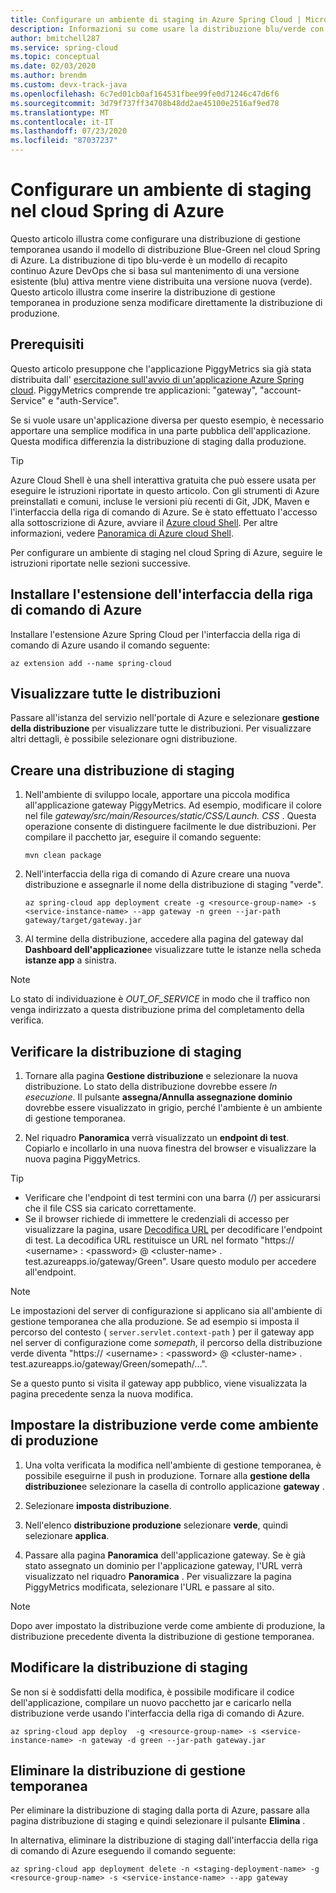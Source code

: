 ```yaml
---
title: Configurare un ambiente di staging in Azure Spring Cloud | Microsoft Docs
description: Informazioni su come usare la distribuzione blu/verde con Azure Spring Cloud
author: bmitchell287
ms.service: spring-cloud
ms.topic: conceptual
ms.date: 02/03/2020
ms.author: brendm
ms.custom: devx-track-java
ms.openlocfilehash: 6c7ed01cb0af164531fbee99fe0d71246c47d6f6
ms.sourcegitcommit: 3d79f737ff34708b48dd2ae45100e2516af9ed78
ms.translationtype: MT
ms.contentlocale: it-IT
ms.lasthandoff: 07/23/2020
ms.locfileid: "87037237"
---
```

# <a name="set-up-a-staging-environment-in-azure-spring-cloud"></a>Configurare un ambiente di staging nel cloud Spring di Azure

Questo articolo illustra come configurare una distribuzione di gestione temporanea usando il modello di distribuzione Blue-Green nel cloud Spring di Azure. La distribuzione di tipo blu-verde è un modello di recapito continuo Azure DevOps che si basa sul mantenimento di una versione esistente (blu) attiva mentre viene distribuita una versione nuova (verde). Questo articolo illustra come inserire la distribuzione di gestione temporanea in produzione senza modificare direttamente la distribuzione di produzione.

## <a name="prerequisites"></a>Prerequisiti

Questo articolo presuppone che l'applicazione PiggyMetrics sia già stata distribuita dall' [esercitazione sull'avvio di un'applicazione Azure Spring cloud](spring-cloud-quickstart-launch-app-portal.md). PiggyMetrics comprende tre applicazioni: "gateway", "account-Service" e "auth-Service".  

Se si vuole usare un'applicazione diversa per questo esempio, è necessario apportare una semplice modifica in una parte pubblica dell'applicazione.  Questa modifica differenzia la distribuzione di staging dalla produzione.

>[!TIP]
> Azure Cloud Shell è una shell interattiva gratuita che può essere usata per eseguire le istruzioni riportate in questo articolo.  Con gli strumenti di Azure preinstallati e comuni, incluse le versioni più recenti di Git, JDK, Maven e l'interfaccia della riga di comando di Azure. Se è stato effettuato l'accesso alla sottoscrizione di Azure, avviare il [Azure cloud Shell](https://shell.azure.com).  Per altre informazioni, vedere [Panoramica di Azure cloud Shell](../cloud-shell/overview.md).

Per configurare un ambiente di staging nel cloud Spring di Azure, seguire le istruzioni riportate nelle sezioni successive.

## <a name="install-the-azure-cli-extension"></a>Installare l'estensione dell'interfaccia della riga di comando di Azure

Installare l'estensione Azure Spring Cloud per l'interfaccia della riga di comando di Azure usando il comando seguente:

```azurecli
az extension add --name spring-cloud
```
    
## <a name="view-all-deployments"></a>Visualizzare tutte le distribuzioni

Passare all'istanza del servizio nell'portale di Azure e selezionare **gestione della distribuzione** per visualizzare tutte le distribuzioni. Per visualizzare altri dettagli, è possibile selezionare ogni distribuzione.

## <a name="create-a-staging-deployment"></a>Creare una distribuzione di staging

1. Nell'ambiente di sviluppo locale, apportare una piccola modifica all'applicazione gateway PiggyMetrics. Ad esempio, modificare il colore nel file *gateway/src/main/Resources/static/CSS/Launch. CSS* . Questa operazione consente di distinguere facilmente le due distribuzioni. Per compilare il pacchetto jar, eseguire il comando seguente: 

    ```console
    mvn clean package
    ```

1. Nell'interfaccia della riga di comando di Azure creare una nuova distribuzione e assegnarle il nome della distribuzione di staging "verde".

    ```azurecli
    az spring-cloud app deployment create -g <resource-group-name> -s <service-instance-name> --app gateway -n green --jar-path gateway/target/gateway.jar
    ```

1. Al termine della distribuzione, accedere alla pagina del gateway dal **Dashboard dell'applicazione**e visualizzare tutte le istanze nella scheda **istanze app** a sinistra.
  
> [!NOTE]
> Lo stato di individuazione è *OUT_OF_SERVICE* in modo che il traffico non venga indirizzato a questa distribuzione prima del completamento della verifica.

## <a name="verify-the-staging-deployment"></a>Verificare la distribuzione di staging

1. Tornare alla pagina **Gestione distribuzione** e selezionare la nuova distribuzione. Lo stato della distribuzione dovrebbe essere *In esecuzione*. Il pulsante **assegna/Annulla assegnazione dominio** dovrebbe essere visualizzato in grigio, perché l'ambiente è un ambiente di gestione temporanea.

1. Nel riquadro **Panoramica** verrà visualizzato un **endpoint di test**. Copiarlo e incollarlo in una nuova finestra del browser e visualizzare la nuova pagina PiggyMetrics.

>[!TIP]
> * Verificare che l'endpoint di test termini con una barra (/) per assicurarsi che il file CSS sia caricato correttamente.  
> * Se il browser richiede di immettere le credenziali di accesso per visualizzare la pagina, usare [Decodifica URL](https://www.urldecoder.org/) per decodificare l'endpoint di test. La decodifica URL restituisce un URL nel formato "https:// \<username> : \<password> @ \<cluster-name> . test.azureapps.io/gateway/Green".  Usare questo modulo per accedere all'endpoint.

>[!NOTE]    
> Le impostazioni del server di configurazione si applicano sia all'ambiente di gestione temporanea che alla produzione. Se ad esempio si imposta il percorso del contesto ( `server.servlet.context-path` ) per il gateway app nel server di configurazione come *somepath*, il percorso della distribuzione verde diventa "https:// \<username> : \<password> @ \<cluster-name> . test.azureapps.io/gateway/Green/somepath/...".
 
 Se a questo punto si visita il gateway app pubblico, viene visualizzata la pagina precedente senza la nuova modifica.
    
## <a name="set-the-green-deployment-as-the-production-environment"></a>Impostare la distribuzione verde come ambiente di produzione

1. Una volta verificata la modifica nell'ambiente di gestione temporanea, è possibile eseguirne il push in produzione. Tornare alla **gestione della distribuzione**e selezionare la casella di controllo applicazione **gateway** .

2. Selezionare **imposta distribuzione**.
3. Nell'elenco **distribuzione produzione** selezionare **verde**, quindi selezionare **applica**.
4. Passare alla pagina **Panoramica** dell'applicazione gateway. Se è già stato assegnato un dominio per l'applicazione gateway, l'URL verrà visualizzato nel riquadro **Panoramica** . Per visualizzare la pagina PiggyMetrics modificata, selezionare l'URL e passare al sito.

>[!NOTE]
> Dopo aver impostato la distribuzione verde come ambiente di produzione, la distribuzione precedente diventa la distribuzione di gestione temporanea.

## <a name="modify-the-staging-deployment"></a>Modificare la distribuzione di staging

Se non si è soddisfatti della modifica, è possibile modificare il codice dell'applicazione, compilare un nuovo pacchetto jar e caricarlo nella distribuzione verde usando l'interfaccia della riga di comando di Azure.

```azurecli
az spring-cloud app deploy  -g <resource-group-name> -s <service-instance-name> -n gateway -d green --jar-path gateway.jar
```

## <a name="delete-the-staging-deployment"></a>Eliminare la distribuzione di gestione temporanea

Per eliminare la distribuzione di staging dalla porta di Azure, passare alla pagina distribuzione di staging e quindi selezionare il pulsante **Elimina** .

In alternativa, eliminare la distribuzione di staging dall'interfaccia della riga di comando di Azure eseguendo il comando seguente:

```azurecli
az spring-cloud app deployment delete -n <staging-deployment-name> -g <resource-group-name> -s <service-instance-name> --app gateway
```
